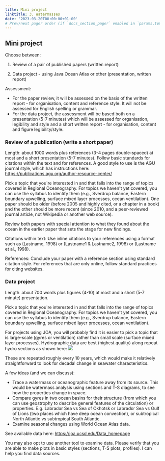 ```yaml
---
title: Mini project
linktitle: 3. Watermasses
date: '2023-03-20T00:00:00+01:00'
# Prev/next pager order (if `docs_section_pager` enabled in `params.toml`)
---
```



## Mini project

Choose between:

1. Review of a pair of published papers (written report)

2. Data project - using Java Ocean Atlas or other (presentation, written report)

Assessment:

- For the paper review, it will be assessed on the basis of the written report - for organisation, content and reference style.  It will not be assessed for English spelling or grammar.
- For the data project, the assessment will be based both on a presentation (5-7 minutes) which will be assessed for organisation, legibility and style and a short written report - for organisation, content and figure legibility/style.

### Review of a publication (write a short paper)

Length: about 1000 words plus references (3-4 pages double-spaced) at most and a short presentation (5-7 minutes).  Follow basic standards for citations within the text and for references.  A good style to use is the AGU journal style, which has instructions here: https://publications.agu.org/author-resource-center/

Pick a topic that you're interested in and that falls into the range of topics covered in Regional Oceanography.  For topics we haven't yet covered, you can use the syllabus to identify them (e.g., Sverdrup balance, Eastern boundary upwelling, surface mixed layer processes, ocean ventilation).  One paper should be older (before 2005 and highly cited, or a chapter in a book) and the other should be more recent (since 2010, and a peer-reviewed journal article, not Wikipedia or another web source).  

Review both papers with special attention to what they found about the ocean in the earlier paper that sets the stage for new findings.  

Citations within text: Use inline citations to your references using a format such as (Lastname, 1998) or (Lastname1 & Lastname2, 1998) or (Lastname et al., 1998).

References: Conclude your paper with a reference section using standard citation style.  For references that are only online, follow standard practices for citing websites.

### Data project

Length: about 700 words plus figures (4-10) at most and a short (5-7 minute) presentation.

Pick a topic that you're interested in and that falls into the range of topics covered in Regional Oceanography.  For topics we haven't yet covered, you can use the syllabus to identify them (e.g., Sverdrup balance, Eastern boundary upwelling, surface mixed layer processes, ocean ventilation).   

For projects using JOA, you will probably find it is easier to pick a topic that is large-scale (gyres or ventilation) rather than small scale (surface mixed layer processes).  Hydrographic data are best (highest quality) along repeat hydro sections as shown here:
![](/figures/exercises/woce_sxns.png)

These are repeated roughly every 10 years, which would make it relatively straightforward to look for decadal change in seawater characteristics.

A few ideas (and we can discuss):

- Trace a watermass or oceanographic feature away from its source.  This would be watermass analysis using sections and T-S diagrams, to see how the properties change in space.
- Compare gyres in two ocean basins for their structure (from which you can use geostrophy to describe general features of the circulation) or properties.  E.g. Labrador Sea vs Sea of Okhotsk or Labrador Sea vs Gulf of Lions (two places which have deep ocean convection), or subtropical North Atlantic vs subtropical South Atlantic.
- Examine seasonal changes using World Ocean Atlas data.

See available data here: https://joa.ucsd.edu/Data_homepage


You may also opt to use another tool to examine data.  Please verify that you are able to make plots in basic styles (sections, T-S plots, profiles).  I can help you find data sources.


